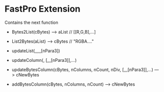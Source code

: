 FastPro Extension
=================

Contains the next function

* Bytes2List(cBytes) —> aList // [[R,G,B],...]

* List2Bytes(aList) —> cBytes // "RGBA...."

* updateList(<aList>,<cCommand>,<cSelection>,<nPara1>,<nPara2>,[nPara3])

* updateColumn(<aList>, [<cCommand>,<nPara1>,<nPara2>,[nPara3]],…)

* updateBytesColumn(cBytes, nColumns, nCount, nDiv, [<cCommand>,<nPara1>,<nPara2>,[nPara3]],…) —> cNewBytes 

* addBytesColumn(cBytes, nColumns, nCount) —> cNewBytes 